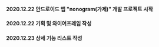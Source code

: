 #### 2020.12.22 안드로이드 앱 "nonogram(가제)" 개발 프로젝트 시작
#### 2020.12.22 기획 및 와이어프레임 작성
#### 2020.12.23 상세 기능 리스트 작성
